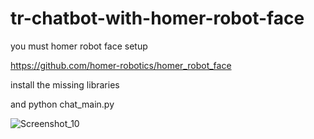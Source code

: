 # tr-chatbot-with-homer-robot-face

you must homer robot face setup

https://github.com/homer-robotics/homer_robot_face

install the missing libraries

and python chat_main.py

![Screenshot_10](https://user-images.githubusercontent.com/79511355/158854594-55e34777-20de-46fa-b06d-6a613818ed32.png)
